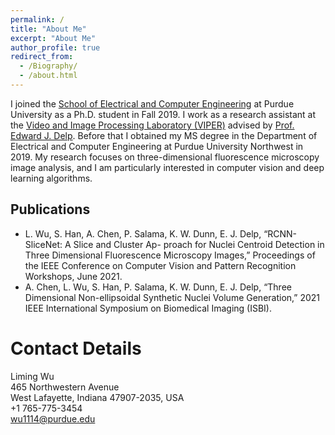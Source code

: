 ```yaml
---
permalink: /
title: "About Me"
excerpt: "About Me"
author_profile: true
redirect_from: 
  - /Biography/
  - /about.html
---
```


I joined the [School of Electrical and Computer Engineering](https://engineering.purdue.edu/ECE) at Purdue University as a Ph.D. student in Fall 2019. I work as a research assistant at the [Video and Image Processing Laboratory (VIPER)](https://engineering.purdue.edu/~ips/) advised by [Prof. Edward J. Delp](https://engineering.purdue.edu/~ace/). Before that I obtained my MS degree in the Department of Electrical and Computer Engineering at Purdue University Northwest in 2019. My research focuses on three-dimensional fluorescence microscopy image analysis, and I am particularly interested in computer vision and deep learning algorithms.


## Publications

* L. Wu, S. Han, A. Chen, P. Salama, K. W. Dunn, E. J. Delp, “RCNN-SliceNet: A Slice and Cluster Ap- proach for Nuclei Centroid Detection in Three Dimensional Fluorescence Microscopy Images,” Proceedings of the IEEE Conference on Computer Vision and Pattern Recognition Workshops, June 2021.
* A. Chen, L. Wu, S. Han, P. Salama, K. W. Dunn, E. J. Delp, “Three Dimensional Non-ellipsoidal Synthetic Nuclei Volume Generation,” 2021 IEEE International Symposium on Biomedical Imaging (ISBI).



Contact Details
======
Liming Wu\
465 Northwestern Avenue\
West Lafayette, Indiana 47907-2035, USA\
+1 765-775-3454\
wu1114@purdue.edu



